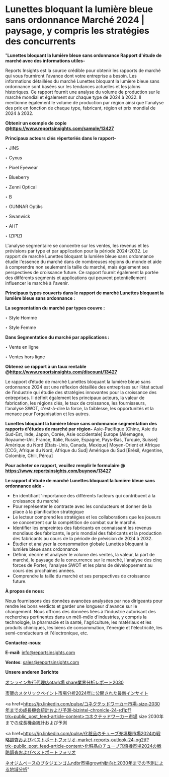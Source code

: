# Lunettes bloquant la lumière bleue sans ordonnance Marché 2024 | paysage, y compris les stratégies des concurrents

"<strong>Lunettes bloquant la lumière bleue sans ordonnance Rapport d'étude de marché avec des informations utiles-</strong>

Reports Insights est la source crédible pour obtenir les rapports de marché qui vous fourniront l'avance dont votre entreprise a besoin. Les informations détaillées du marché Lunettes bloquant la lumière bleue sans ordonnance sont basées sur les tendances actuelles et les jalons historiques. Ce rapport fournit une analyse du volume de production sur le marché mondial et également sur chaque type de 2024 à 2032. Il mentionne également le volume de production par région ainsi que l'analyse des prix en fonction de chaque type, fabricant, région et prix mondial de 2024 à 2032.

<strong><b>Obtenir un exemple de copie @</b></strong><a href=https://www.reportsinsights.com/sample/13427><strong><b>https://www.reportsinsights.com/sample/13427</b></strong></a>

<b>Principaux acteurs clés répertoriés dans le rapport-</b>

<b> </b>‣ JINS

‣ Cyxus

‣ Pixel Eyewear

‣ Blueberry

‣ Zenni Optical

‣ B

‣ GUNNAR Optiks

‣ Swanwick

‣ AHT

‣ IZIPIZI

L'analyse segmentaire se concentre sur les ventes, les revenus et les prévisions par type et par application pour la période 2024-2032. Le rapport de marché Lunettes bloquant la lumière bleue sans ordonnance étudie l'essence du marché dans de nombreuses régions du monde et aide à comprendre non seulement la taille du marché, mais également ses perspectives de croissance future. Ce rapport fournit également la portée des différents segments et applications qui peuvent potentiellement influencer le marché à l'avenir.

<strong>Principaux types couverts dans le rapport de marché Lunettes bloquant la lumière bleue sans ordonnance :</strong>

<strong>La segmentation du marché par types couvre :</strong>

‣ Style Homme

‣ Style Femme

<strong>Dans Segmentation du marché par applications :</strong>

‣ Vente en ligne

‣ Ventes hors ligne

<strong><b>Obtenez ce rapport à un taux rentable @</b></strong><a href=https://www.reportsinsights.com/discount/13427><strong><b>https://www.reportsinsights.com/discount/13427</b></strong></a>

Le rapport d’étude de marché Lunettes bloquant la lumière bleue sans ordonnance 2024 est une réflexion détaillée des entreprises sur l’état actuel de l’industrie qui étudie des stratégies innovantes pour la croissance des entreprises. Il définit également les principaux acteurs, la valeur de fabrication, les régions clés, le taux de croissance, les fournisseurs, l'analyse SWOT, c'est-à-dire la force, la faiblesse, les opportunités et la menace pour l'organisation et les autres.

<strong>Lunettes bloquant la lumière bleue sans ordonnance segmentation des rapports d'études de marché par région-</strong>
Asie-Pacifique [Chine, Asie du Sud-Est, Inde, Japon, Corée, Asie occidentale]
Europe [Allemagne, Royaume-Uni, France, Italie, Russie, Espagne, Pays-Bas, Turquie, Suisse]
Amérique du Nord [États-Unis, Canada, Mexique]
Moyen-Orient et Afrique [CCG, Afrique du Nord, Afrique du Sud]
Amérique du Sud [Brésil, Argentine, Colombie, Chili, Pérou]

<strong>Pour acheter ce rapport, veuillez remplir le formulaire @   <a href=https://www.reportsinsights.com/buynow/13427>https://www.reportsinsights.com/buynow/13427</a></strong>

<strong>Le rapport d'étude de marché Lunettes bloquant la lumière bleue sans ordonnance aide -</strong>
<ul>
  <li>En identifiant 'importance des différents facteurs qui contribuent à la croissance du marché</li>
  <li>Pour représenter le contraste avec les conducteurs et donner de la place à la planification stratégique</li>
  <li>Le lecteur comprend les stratégies et les collaborations que les joueurs se concentrent sur la compétition de combat sur le marché.</li>
  <li>Identifier les empreintes des fabricants en connaissant les revenus mondiaux des fabricants, le prix mondial des fabricants et la production des fabricants au cours de la période de prévision de 2024 à 2032.</li>
  <li>Étudier et analyser la consommation globale Lunettes bloquant la lumière bleue sans ordonnance</li>
  <li>Définir, décrire et analyser le volume des ventes, la valeur, la part de marché, le paysage de la concurrence sur le marché, l'analyse des cinq forces de Porter, l'analyse SWOT et les plans de développement au cours des prochaines années.</li>
  <li>Comprendre la taille du marché et ses perspectives de croissance future.</li>
</ul>
<strong>À propos de nous:</strong>

Nous fournissons des données avancées analysées par nos dirigeants pour rendre les bons verdicts et garder une longueur d'avance sur le changement. Nous offrons des données liées à l'industrie autorisant des recherches pertinentes dans un méli-mélo d'industries, y compris la technologie, la pharmacie et la santé, l'agriculture, les matériaux et les produits chimiques, les biens de consommation, l'énergie et l'électricité, les semi-conducteurs et l'électronique, etc.

<strong>Contactez-nous:</strong>

<strong>E-mail:</strong> <a href=mailto:info@reportsinsights.com>info@reportsinsights.com</a>

<strong>Ventes</strong>: <a href=mailto:sales@reportsinsights.com>sales@reportsinsights.com</a>

<strong>Unsere anderen Berichte</strong>

<a href=https://www.linkedin.com/pulse/オンライン旅行代理店ota市場-share業界分析レポート2030-reports-insights-expert-2zave/>オンライン旅行代理店ota市場 share業界分析レポート2030</a>

<a href=https://www.linkedin.com/pulse/市販のメタリックペイント市場分析2024年に公開された最新インサイト-infopulse-daily-360-smutf/>市販のメタリックペイント市場分析2024年に公開された最新インサイト</a>

<a href=https://jp.linkedin.com/pulse/コネクテッドワーカー市場-size-2030年までの成長機会統計および予測-bizintel-chronicle-24-rd1pf?trk=public_post_feed-article-content>コネクテッドワーカー市場 size 2030年までの成長機会統計および予測</a>

<a href=https://jp.linkedin.com/pulse/化粧品のチューブ充填機市場2024の戦略調査およびベストポートフォリオ-market-reports-outlook-24-og2tf?trk=public_post_feed-article-content>化粧品のチューブ充填機市場2024の戦略調査およびベストポートフォリオ</a>

<a href=https://www.linkedin.com/pulse/ネオジムベースのブタジエンゴムndbr市場growth動向と2030年までの予測による地域分析-infopulse-daily-360-dexhf/>ネオジムベースのブタジエンゴムndbr市場growth動向と2030年までの予測による地域分析</a>"
